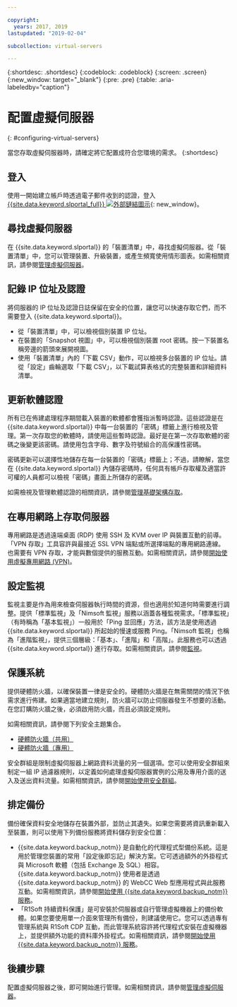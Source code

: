 ```yaml
---

copyright:
  years: 2017, 2019
lastupdated: "2019-02-04"

subcollection: virtual-servers

---
```


{:shortdesc: .shortdesc}
{:codeblock: .codeblock}
{:screen: .screen}
{:new_window: target="_blank"}
{:pre: .pre}
{:table: .aria-labeledby="caption"}


# 配置虛擬伺服器
{: #configuring-virtual-servers}

當您存取虛擬伺服器時，請確定將它配置成符合您環境的需求。
{:shortdesc}

## 登入
使用一開始建立帳戶時透過電子郵件收到的認證，登入[{{site.data.keyword.slportal_full}} ![外部鏈結圖示](../icons/launch-glyph.svg "外部鏈結圖示")](https://control.softlayer.com/){: new_window}。

## 尋找虛擬伺服器
在 {{site.data.keyword.slportal}} 的「裝置清單」中，尋找虛擬伺服器。從「裝置清單」中，您可以管理裝置、升級裝置，或產生頻寬使用情形圖表。如需相關資訊，請參閱[管理虛擬伺服器](/docs/vsi?topic=virtual-servers-managing-virtual-servers)。

## 記錄 IP 位址及認證
將伺服器的 IP 位址及認證日誌保留在安全的位置，讓您可以快速存取它們，而不需要登入 {{site.data.keyword.slportal}}。
- 從「裝置清單」中，可以檢視個別裝置 IP 位址。
- 在裝置的「Snapshot 視圖」中，可以檢視個別裝置 root 密碼。按一下裝置名稱旁邊的箭頭來展開視圖。
- 使用「裝置清單」內的「下載 CSV」動作，可以檢視多台裝置的 IP 位址。請從「設定」齒輪選取「下載 CSV」，以下載試算表格式的完整裝置和詳細資料清單。

## 更新軟體認證
所有已在佈建處理程序期間載入裝置的軟體都會獲指派暫時認證。這些認證是在 {{site.data.keyword.slportal}} 中每一台裝置的「密碼」標籤上進行檢視及管理。第一次存取您的軟體時，請使用這些暫時認證。最好是在第一次存取軟體的密碼之後變更該密碼。請使用包含字母、數字及符號組合的高保護性密碼。

密碼更新可以選擇性地儲存在每一台裝置的「密碼」標籤上；不過，請瞭解，當您在 {{site.data.keyword.slportal}} 內儲存密碼時，任何具有帳戶存取權及適當許可權的人員都可以檢視「密碼」畫面上所儲存的密碼。

如需檢視及管理軟體認證的相關資訊，請參閱[管理基礎架構存取](/docs/iam?topic=iam-mngclassicinfra)。

## 在專用網路上存取伺服器
專用網路是透過遠端桌面 (RDP) 使用 SSH 及 KVM over IP 與裝置互動的前導。「VPN 存取」工具容許與最接近 SSL VPN 端點或所選擇端點的專用網路連線。也需要有 VPN 存取，才能與數個提供的服務互動。如需相關資訊，請參閱[開始使用虛擬專用網路 (VPN)](/docs/infrastructure/iaas-vpn?topic=VPN-getting-started-with-virtual-private-networking-vpn-)。

## 設定監視
監視主要是作為用來檢查伺服器執行時間的資源，但也適用於知道何時需要進行調整。提供「標準監視」及「Nimsoft 監視」服務以涵蓋各種監視需求。「標準監視」（有時稱為「基本監視」）一般用於「Ping 並回應」方法，該方法是使用透過 {{site.data.keyword.slportal}} 所起始的慢速或服務 Ping。「Nimsoft 監視」也稱為「進階監視」，提供三個層級：「基本」、「進階」和「高階」。此服務也可以透過 {{site.data.keyword.slportal}} 進行存取。如需相關資訊，請參閱[監視](/docs/infrastructure/SLmonitoring?topic=slmonitoring-monitoring)。

## 保護系統
提供硬體防火牆，以確保裝置一律是安全的。硬體防火牆是在無需關閉的情況下依需求進行佈建。如果適當地建立規則，防火牆可以防止伺服器發生不想要的活動。在您訂購防火牆之後，必須啟用防火牆，而且必須設定規則。

如需相關資訊，請參閱下列安全主題集合。

* [硬體防火牆（共用）](/docs/infrastructure/hardware-firewall-shared?topic=hardware-firewall-shared-getting-started-with-hardware-firewall-shared)
* [硬體防火牆（專用）](/docs/infrastructure/hardware-firewall-dedicated?topic=hardware-firewall-dedicated-getting-started-with-hardware-firewall-dedicated)

安全群組是限制虛擬伺服器上網路資料流量的另一個選項。您可以使用安全群組來制定一組 IP 過濾器規則，以定義如何處理虛擬伺服器實例的公用及專用介面的送入及送出資料流量。如需相關資訊，請參閱[開始使用安全群組](/docs/infrastructure/security-groups?topic=security-groups-getting-started-with-security-groups)。

## 排定備份
備份確保資料安全地儲存在裝置外部，並防止其遺失。如果您需要將資訊重新載入至裝置，則可以使用下列備份服務將資料儲存到安全位置：

- {{site.data.keyword.backup_notm}} 是自動化的代理程式型備份系統。這是用於管理您裝置的常用「設定後即忘記」解決方案。它可透過額外的外掛程式與 Microsoft 軟體（包括 Exchange 及 SQL）相容。{{site.data.keyword.backup_notm}} 使用者是透過 {{site.data.keyword.backup_notm}} 的 WebCC Web 型應用程式與此服務互動。如需相關資訊，請參閱[開始使用 {{site.data.keyword.backup_notm}} 服務](/docs/infrastructure/Backup?topic=Backup-gettingstarted#gettingstarted)。
- 「R1Soft 持續資料保護」是可安裝於伺服器或自行管理虛擬機器上的備份軟體。如果您要使用單一介面來管理所有備份，則建議使用它。您可以透過專有管理系統與 R1Soft CDP 互動，而此管理系統容許將代理程式安裝在虛擬機器上，並提供額外功能的資料庫外掛程式。如需相關資訊，請參閱[開始使用 {{site.data.keyword.backup_notm}} 服務](/docs/infrastructure/Backup?topic=Backup-gettingstarted#gettingstarted)。

## 後續步驟
配置虛擬伺服器之後，即可開始進行管理。如需相關資訊，請參閱[管理虛擬伺服器](/docs/vsi?topic=virtual-servers-managing-virtual-servers)。
